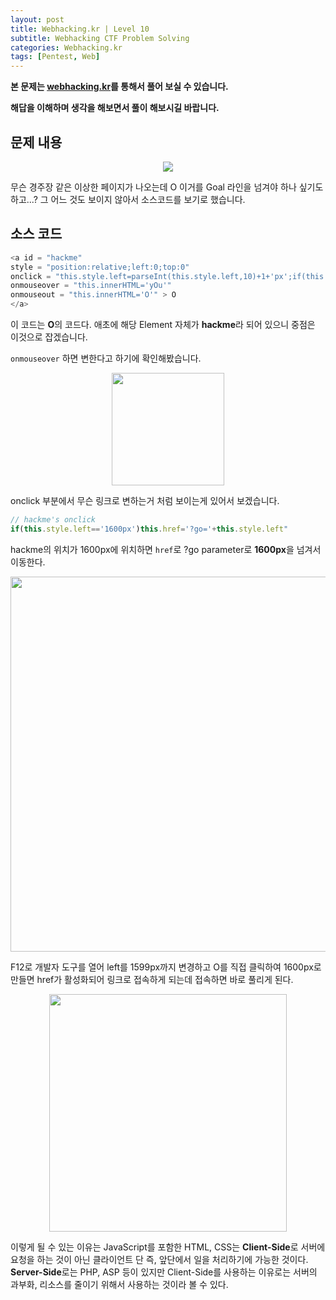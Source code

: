 ```yaml
---
layout: post
title: Webhacking.kr | Level 10
subtitle: Webhacking CTF Problem Solving
categories: Webhacking.kr
tags: [Pentest, Web]
---
```


**본 문제는 [webhacking.kr](https://webhacking.kr)를 통해서 풀어 보실 수 있습니다.**

**해답을 이해하며 생각을 해보면서 풀이 해보시길 바랍니다.**

## 문제 내용

<p align="center">
<img src ="https://user-images.githubusercontent.com/78135526/188061273-869d2385-c6c9-4d2c-a0ec-1bc19cc028c1.jpg">
</p>

무슨 경주장 같은 이상한 페이지가 나오는데 O 이거를 Goal 라인을 넘겨야 하나 싶기도 하고...? 그 어느 것도 보이지 않아서 소스코드를 보기로 했습니다.

## 소스 코드

```javascript
<a id = "hackme"
style = "position:relative;left:0;top:0"
onclick = "this.style.left=parseInt(this.style.left,10)+1+'px';if(this.style.left=='1600px')this.href='?go='+this.style.left"
onmouseover = "this.innerHTML='yOu'"
onmouseout = "this.innerHTML='O'" > O 
</a>
```

이 코드는 **O**의 코드다. 애초에 해당 Element 자체가 **hackme**라 되어 있으니 중점은 이것으로 잡겠습니다.

`onmouseover` 하면 변한다고 하기에 확인해봤습니다.

<p align="center">
<img src ="https://user-images.githubusercontent.com/78135526/188061798-53d44ff4-9f35-4d89-9ff4-ad9bd19f26b6.jpg" width = 180>
</p>

onclick 부분에서 무슨 링크로 변하는거 처럼 보이는게 있어서 보겠습니다.

```javascript
// hackme's onclick
if(this.style.left=='1600px')this.href='?go='+this.style.left"
```

hackme의 위치가 1600px에 위치하면 `href`로 ?go parameter로 **1600px**을 넘겨서 이동한다.

<p align="center">
<img src ="https://user-images.githubusercontent.com/78135526/188062335-fbabf0dd-43a3-4069-bcc9-935c2351007e.jpg" width = 600>
</p>

F12로 개발자 도구를 열어 left를 1599px까지 변경하고 O를 직접 클릭하여 1600px로 만들면 href가 활성화되어 링크로 접속하게 되는데 접속하면 바로 풀리게 된다.

<p align="center">
<img src ="https://user-images.githubusercontent.com/78135526/188062795-dde4620c-6888-49c8-a1c9-d0ab50ddb8d0.jpg" width = 380>
</p>

이렇게 될 수 있는 이유는 JavaScript를 포함한 HTML, CSS는 **Client-Side**로 서버에 요청을 하는 것이 아닌 클라이언트 단 즉, 앞단에서 일을 처리하기에 가능한 것이다. **Server-Side**로는 PHP, ASP 등이 있지만 Client-Side를 사용하는 이유로는 서버의 과부화, 리소스를 줄이기 위해서 사용하는 것이라 볼 수 있다.